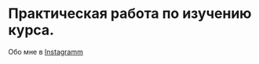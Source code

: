 # Практическая работа по изучению курса.

Обо мне в [Instagramm](https://www.instagram.com/lexminchenkov/) 